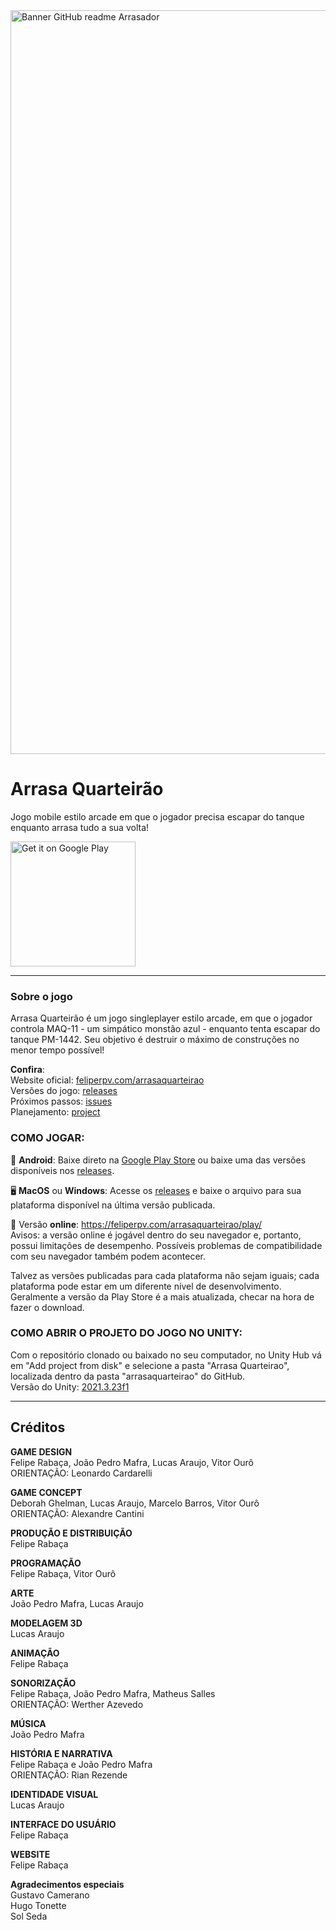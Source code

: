 <img width="1190" alt="Banner GitHub readme Arrasador" src="https://user-images.githubusercontent.com/47862856/234868485-564b7437-6653-4e8e-9273-5c8c84de18a5.png">

# Arrasa Quarteirão
Jogo mobile estilo arcade em que o jogador precisa escapar do tanque enquanto arrasa tudo a sua volta!


<a href='https://play.google.com/store/apps/details?id=com.frpv.ArrasaQuarteiro&utm_source=github&pcampaignid=pcampaignidMKT-Other-global-all-co-prtnr-py-PartBadge-Mar2515-1'><img alt='Get it on Google Play' width="200px" src='https://play.google.com/intl/en_us/badges/static/images/badges/en_badge_web_generic.png'/></a>

----------
### Sobre o jogo
Arrasa Quarteirão é um jogo singleplayer estilo arcade, em que o jogador controla MAQ-11 - um simpático monstão azul - enquanto tenta escapar do tanque PM-1442. Seu objetivo é destruir o máximo de construções no menor tempo possível!

**Confira**:\
Website oficial: [feliperpv.com/arrasaquarteirao](https://feliperpv.com/arrasaquarteirao/)\
Versões do jogo: [releases](https://github.com/Feliperpvieira/arrasa_quarteirao/releases)\
Próximos passos: [issues](https://github.com/Feliperpvieira/arrasa_quarteirao/issues)\
Planejamento: [project](https://github.com/users/Feliperpvieira/projects/1)

### COMO JOGAR:
📱 **Android**: Baixe direto na [Google Play Store](https://play.google.com/store/apps/details?id=com.frpv.ArrasaQuarteiro) ou baixe uma das versões disponíveis nos [releases](https://github.com/Feliperpvieira/arrasa_quarteirao/releases).

🖥️ **MacOS** ou **Windows**: Acesse os [releases](https://github.com/Feliperpvieira/arrasa_quarteirao/releases) e baixe o arquivo para sua plataforma disponível na última versão publicada.

🛜 Versão **online**: https://feliperpv.com/arrasaquarteirao/play/ \
Avisos: a versão online é jogável dentro do seu navegador e, portanto, possui limitações de desempenho. Possíveis problemas de compatibilidade com seu navegador também podem acontecer.

Talvez as versões publicadas para cada plataforma não sejam iguais; cada plataforma pode estar em um diferente nível de desenvolvimento. Geralmente a versão da Play Store é a mais atualizada, checar na hora de fazer o download.

### COMO ABRIR O PROJETO DO JOGO NO UNITY:
Com o repositório clonado ou baixado no seu computador, no Unity Hub vá em "Add project from disk" e selecione a pasta "Arrasa Quarteirao", localizada dentro da pasta "arrasaquarteirao" do GitHub.\
Versão do Unity: [2021.3.23f1](https://unity.com/releases/2021-lts)

----------

## Créditos
**GAME DESIGN**\
Felipe Rabaça, João Pedro Mafra, Lucas Araujo, Vitor Ourô\
ORIENTAÇÃO: Leonardo Cardarelli

**GAME CONCEPT**\
Deborah Ghelman, Lucas Araujo, Marcelo Barros, Vitor Ourô\
ORIENTAÇÃO: Alexandre Cantini

**PRODUÇÃO E DISTRIBUIÇÃO**\
Felipe Rabaça

**PROGRAMAÇÃO**\
Felipe Rabaça, Vitor Ourô

**ARTE**\
João Pedro Mafra, Lucas Araujo

**MODELAGEM 3D**\
Lucas Araujo

**ANIMAÇÃO**\
Felipe Rabaça

**SONORIZAÇÃO**\
Felipe Rabaça, João Pedro Mafra, Matheus Salles\
ORIENTAÇÃO: Werther Azevedo

**MÚSICA**\
João Pedro Mafra

**HISTÓRIA E NARRATIVA**\
Felipe Rabaça e João Pedro Mafra\
ORIENTAÇÃO: Rian Rezende

**IDENTIDADE VISUAL**\
Lucas Araujo

**INTERFACE DO USUÁRIO**\
Felipe Rabaça

**WEBSITE**\
Felipe Rabaça

**Agradecimentos especiais**\
Gustavo Camerano\
Hugo Tonette\
Sol Seda
